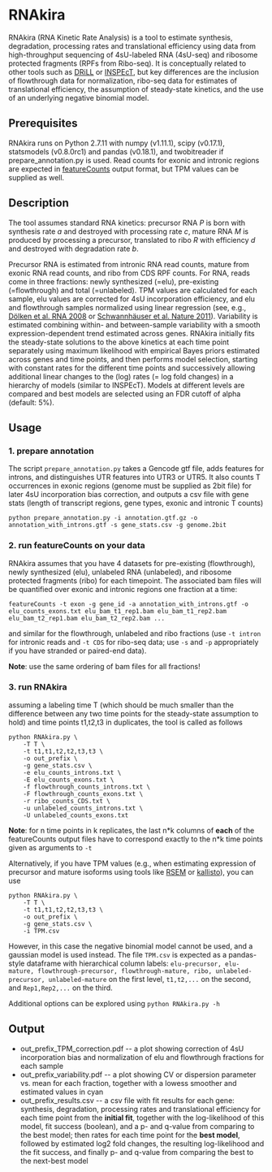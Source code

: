 # RNAkira

RNAkira (RNA Kinetic Rate Analysis) is a tool to estimate synthesis, degradation, processing rates and translational efficiency using data from high-throughput sequencing of 4sU-labeled RNA (4sU-seq) and ribosome protected fragments (RPFs from Ribo-seq).  It is conceptually related to other tools such as  [DRiLL](http://dx.doi.org/10.1016/j.cell.2014.11.015) or [INSPEcT](http://bioinformatics.oxfordjournals.org/content/31/17/2829), but key differences are the inclusion of flowthrough data for normalization, ribo-seq data for estimates of translational efficiency, the assumption of steady-state kinetics, and the use of an underlying negative binomial model.

## Prerequisites
RNAkira runs on Python 2.7.11 with numpy (v1.11.1), scipy (v0.17.1), statsmodels (v0.8.0rc1) and pandas (v0.18.1), and twobitreader if prepare_annotation.py is used. Read counts for exonic and intronic regions are expected in [featureCounts](http://bioinf.wehi.edu.au/featureCounts/) output format, but TPM values can be supplied as well.

## Description
The tool assumes standard RNA kinetics: precursor RNA *P* is born with synthesis rate *a* and destroyed with processing rate *c*, mature RNA *M* is produced by processing a precursor, translated to ribo *R* with efficiency *d* and destroyed with degradation rate *b*. 

Precursor RNA is estimated from intronic RNA read counts, mature from exonic RNA read counts, and ribo from CDS RPF counts. For RNA, reads come in three fractions: newly synthesized (=elu), pre-existing (=flowthrough) and total (=unlabeled). TPM values are calculated for each sample, elu values are corrected for 4sU incorporation efficiency, and elu and flowthrough samples normalized using linear regression (see, e.g., [Dölken et al. RNA 2008](http://dx.doi.org/10.1261/rna.1136108) or [Schwannhäuser et al. Nature 2011](http://dx.doi.org/10.1038/nature10098)). Variability is estimated combining within- and between-sample variability with a smooth expression-dependent trend estimated across genes. RNAkira initially fits the steady-state solutions to the above kinetics at each time point separately using maximum likelihood with empirical Bayes priors estimated across genes and time points, and then performs model selection, starting with constant rates for the different time points and successively allowing additional linear changes to the (log) rates (= log fold changes) in a hierarchy of models (similar to INSPEcT). Models at different levels are compared and best models are selected using an FDR cutoff of alpha (default: 5%).

## Usage

### 1. prepare annotation
The script ``prepare_annotation.py`` takes a Gencode gtf file, adds features for introns, and distinguishes UTR features into UTR3 or UTR5. It also counts T occurrences in exonic regions (genome must be supplied as 2bit file) for later 4sU incorporation bias correction, and outputs a csv file with gene stats (length of transcript regions, gene types, exonic and intronic T counts)
```
python prepare_annotation.py -i annotation.gtf.gz -o annotation_with_introns.gtf -s gene_stats.csv -g genome.2bit
```
### 2. run featureCounts on your data
RNAkira assumes that you have 4 datasets for pre-existing (flowthrough), newly synthesized (elu), unlabeled RNA (unlabeled), and ribosome protected fragments (ribo) for each timepoint. The associated bam files will be quantified over exonic and intronic regions one fraction at a time:
```
featureCounts -t exon -g gene_id -a annotation_with_introns.gtf -o elu_counts_exons.txt elu_bam_t1_rep1.bam elu_bam_t1_rep2.bam elu_bam_t2_rep1.bam elu_bam_t2_rep2.bam ...
```
and similar for the flowthrough, unlabeled and ribo fractions (use ``-t intron`` for intronic reads and ``-t CDS`` for ribo-seq data; use ``-s`` and ``-p`` appropriately if you have stranded or paired-end data). 

**Note**: use the same ordering of bam files for all fractions!

### 3. run RNAkira
assuming a labeling time T (which should be much smaller than the difference between any two time points for the steady-state assumption to hold) and time points t1,t2,t3 in duplicates, the tool is called as follows
```
python RNAkira.py \
    -T T \
    -t t1,t1,t2,t2,t3,t3 \
    -o out_prefix \
    -g gene_stats.csv \
    -e elu_counts_introns.txt \
    -E elu_counts_exons.txt \
    -f flowthrough_counts_introns.txt \
    -F flowthrough_counts_exons.txt \
    -r ribo_counts_CDS.txt \
    -u unlabeled_counts_introns.txt \
    -U unlabeled_counts_exons.txt  
```
**Note**: for n time points in k replicates, the last n\*k columns of **each** of the featureCounts output files have to correspond exactly to the n\*k time points given as arguments to ``-t``

Alternatively, if you have TPM values (e.g., when estimating expression of precursor and mature isoforms using tools like [RSEM](http://deweylab.github.io/RSEM/) or [kallisto](https://pachterlab.github.io/kallisto/)), you can use
```
python RNAkira.py \
    -T T \
    -t t1,t1,t2,t2,t3,t3 \
    -o out_prefix \
    -g gene_stats.csv \
    -i TPM.csv 
```

However, in this case the negative binomial model cannot be used, and a gaussian model is used instead. The file ``TPM.csv`` is expected as a pandas-style dataframe with hierarchical column labels: ``elu-precursor, elu-mature, flowthrough-precursor, flowthrough-mature, ribo, unlabeled-precursor, unlabeled-mature`` on the first level, ``t1,t2,...`` on the second, and ``Rep1,Rep2,...`` on the third.

Additional options can be explored using ``python RNAkira.py -h``

## Output
* out_prefix_TPM_correction.pdf -- a plot showing correction of 4sU incorporation bias and normalization of elu and flowthrough fractions for each sample
* out_prefix_variability.pdf -- a plot showing CV or dispersion parameter vs. mean for each fraction, together with a lowess smoother and estimated values in cyan
* out_prefix_results.csv -- a csv file with fit results for each gene: synthesis, degradation, processing rates and translational efficiency for each time point from the **initial fit**, together with the log-likelihood of this model, fit success (boolean), and a p- and q-value from comparing to the best model; then rates for each time point for the **best model**, followed by estimated log2 fold changes, the resulting log-likelihood and the fit success, and finally p- and q-value from comparing the best to the next-best model
